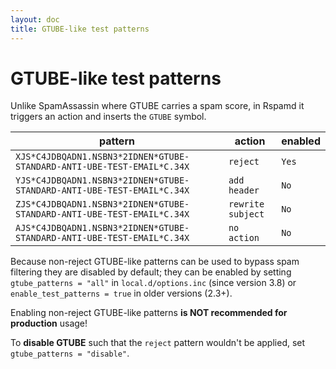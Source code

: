 ```yaml
---
layout: doc
title: GTUBE-like test patterns
---
```

# GTUBE-like test patterns

Unlike SpamAssassin where GTUBE carries a spam score, in Rspamd it triggers an action and inserts the `GTUBE` symbol.

|pattern|action|enabled|
|---|---|---|
|`XJS*C4JDBQADN1.NSBN3*2IDNEN*GTUBE-STANDARD-ANTI-UBE-TEST-EMAIL*C.34X`|`reject`|`Yes`|
|`YJS*C4JDBQADN1.NSBN3*2IDNEN*GTUBE-STANDARD-ANTI-UBE-TEST-EMAIL*C.34X`|`add header`|`No`|
|`ZJS*C4JDBQADN1.NSBN3*2IDNEN*GTUBE-STANDARD-ANTI-UBE-TEST-EMAIL*C.34X`|`rewrite subject`|`No`|
|`AJS*C4JDBQADN1.NSBN3*2IDNEN*GTUBE-STANDARD-ANTI-UBE-TEST-EMAIL*C.34X`|`no action`|`No`|

Because non-reject GTUBE-like patterns can be used to bypass spam filtering they are disabled by default; they can be enabled by setting `gtube_patterns = "all"` in `local.d/options.inc` (since version 3.8) or `enable_test_patterns = true` in older versions (2.3+).

Enabling non-reject GTUBE-like patterns **is NOT recommended for production** usage!

To **disable GTUBE** such that the `reject` pattern wouldn't be applied, set `gtube_patterns = "disable"`.
